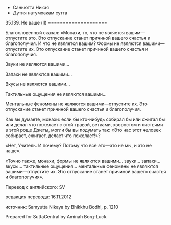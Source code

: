 









* Саньютта Никая
* Дутия натумхакам сутта


35\.139\. Не ваше \(II\)
\=\=\=\=\=\=\=\=\=\=\=\=\=\=\=\=\=\=\=\=



Благословенный сказал: «Монахи, то, что не является вашим—отпустите это\. Это отпускание станет причиной вашего счастья и благополучия\. И что не является вашим? Формы не являются вашими—отпустите их\. Это отпускание станет причиной вашего счастья и благополучия\.


Звуки не являются вашими…


Запахи не являются вашими…


Вкусы не являются вашими…


Тактильные ощущения не являются вашими…


Ментальные феномены не являются вашими—отпустите их\. Это отпускание станет причиной вашего счастья и благополучия\.


Как вы думаете, монахи: если бы кто\-нибудь собирал бы или сжигал бы или делал что пожелает с этой травой, ветками, хворостом и листьями в этой роще Джеты, могли бы вы подумать так: «Это нас этот человек собирает, сжигает, делает что пожелает\!»?


«Нет, Учитель\. И почему? Потому что всё это—это не мы, и это не наше»\.


«Точно также, монахи, формы не являются вашими… звуки… запахи… вкусы… тактильные ощущения… ментальные феномены не являются вашими—отпустите их\. Это отпускание станет причиной вашего счастья и благополучия»\.



Перевод с английского: SV


редакция перевода: 16\.11\.2012


источник: Samyutta Nikaya by Bhikkhu Bodhi, p\. 1210


Prepared for SuttaCentral by Aminah Borg\-Luck\.






